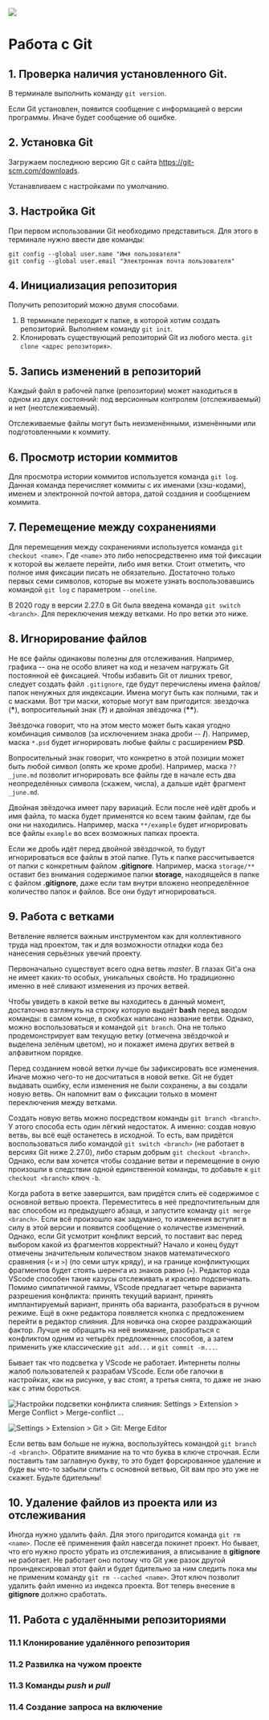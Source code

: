 ![](git.jpg)

# Работа с Git 

## 1. Проверка наличия установленного Git.
В терминале выполнить команду `git version`.

Если Git установлен, появится сообщение с информацией о версии программы. Иначе будет сообщение об ошибке.

## 2. Установка Git

Загружаем последнюю версию Git с сайта https://git-scm.com/downloads.

Устанавливаем с настройками по умолчанию. 

## 3. Настройка Git

При первом использовании Git необходимо представиться. Для этого в терминале нужно ввести две команды: 
```
git config --global user.name "Имя пользователя"
git config --global user.email "Электронная почта пользователя"
```

## 4. Инициализация репозитория

Получить репозиторий можно двумя способами. 
1. В терминале переходит к папке, в которой хотим создать репозиторий. Выполняем команду `git init`.
1. Клонировать существующий репозиторий Git из любого места. `git clone <адрес репозитория>`.

## 5. Запись изменений в репозиторий

Каждый файл в рабочей папке (репозитории) может находиться в одном из двух состояний: под версионным контролем (отслеживаемый) и нет (неотслеживаемый).

Отслеживаемые файлы могут быть неизменёнными, изменёнными или подготовленными к коммиту.

## 6. Просмотр истории коммитов

Для просмотра истории коммитов используется команда `git log`. Данная команда перечисляет коммиты с их именами (хэш-кодами), именем и электронной почтой автора, датой создания и сообщением коммита.

## 7. Перемещение между сохранениями

Для перемещения между сохранениями используется команда `git checkout <name>`. Где `<name>` это либо непосредственно имя той фиксации к которой вы желаете перейти, либо имя ветки. Стоит отметить, что полное имя фиксации писать не обязательно. Достаточно только первых семи символов, которые вы можете узнать воспользовавшись командой `git log` с параметром `--oneline`.

В 2020 году в версии 2.27.0 в Git была введена команда `git switch <branch>`. Для переключения между ветками. Но про ветки это ниже.

## 8. Игнорирование файлов

Не все файлы одинаковы полезны для отслеживания. Например, графика -- она не особо влияет на код и незачем нагружать Git постоянной её фиксацией. Чтобы избавить Git от лишних тревог, следует создать файл `.gitignore`, где будут перечислены имена файлов/папок ненужных для индексации. Имена могут быть как полными, так и с масками. Вот три маски, которые могут вам пригодится: звездочка (__*__), вопросительный знак (__?__) и двойная звёздочка (__**__).

Звёздочка говорит, что на этом место может быть какая угодно комбинация символов (за исключением знака дроби -- __/__). Например, маска `*.psd` будет игнорировать любые файлы с расширением **PSD**.

Вопросительный знак говорит, что конкретно в этой позиции может быть любой символ (опять же кроме дроби). Например, маска `??_june.md` позволит игнорировать все файлы где в начале есть два неопределённых символа (скажем, числа), а дальше идёт фрагмент `_june.md`. 

Двойная звёздочка имеет пару вариаций. Если после неё идёт дробь и имя файла, то маска будет применятся ко всем таким файлам, где бы они ни находились. Например, маска `**/example` будет игнорировать все файлы `example` во всех возможных папках проекта.

Если же дробь идёт перед двойной звёздочкой, то будут игнорироваться все файлы в этой папке. Путь к папке рассчитывается от папки с конкретным файлом __.gitignore__. Например, маска `storage/**` оставит без внимания содержимое папки **storage**, находящейся в папке с файлом __.gitignore__, даже если там внутри вложено неопределённое количество папок и файлов. Все они будут игнорироваться.

## 9. Работа с ветками

Ветвление является важным инструментом как для коллективного труда над проектом, так и для возможности отладки кода без нанесения серьёзных увечий проекту.

Первоначально существует всего одна ветвь *master*. В глазах Git'а она не имеет каких-то особых, уникальных свойств. Но традиционно именно в неё сливают изменения из прочих ветвей. 

Чтобы увидеть в какой ветке вы находитесь в данный момент, достаточно взглянуть на строку которую выдаёт **bash** перед вводом команды: в самом конце, в скобках написано название ветви. Однако, можно воспользоваться и командой `git branch`. Она не только продемонстрирует вам текущую ветку (отмечена звёздочкой и выделена зелёным цветом), но и покажет имена других ветвей в алфавитном порядке.

Перед созданием новой ветки лучше бы зафиксировать все изменения. Иначе можно чего-то не досчитаться в новой ветке. Git не будет выдавать ошибку, если изменения не были сохранены, а вы создали новую ветвь. Он напомнит вам о фиксации только в момент переключения между ветками.

Создать новую ветвь можно посредством команды `git branch <branch>`. У этого способа есть один лёгкий недостаток. А именно: создав новую ветвь, вы всё ещё останетесь в исходной. То есть, вам придётся воспользоваться либо командой `git switch <branch>` (не работает в версиях Git ниже 2.27.0), либо старым добрым `git checkout <branch>`. Однако, если вам хочется чтобы создание ветви и перемещение в оную произошли в следствии одной единственной команды, то добавьте к `git checkout <branch>` ключ `-b`.

Когда работа в ветке завершится, вам придётся слить её содержимое с основной ветвью проекта. Переместитесь в неё предпочтительным для вас способом из предыдущего абзаца, и запустите команду `git merge <branch>`. Если всё произошло как задумано, то изменения вступят в силу в этой версии и появится сообщение о количестве изменений. Однако, если Git усмотрит конфликт версий, то поставит вас перед выбором какой из фрагментов корректный? Начало и конец будут отмечены значительным количеством знаков математического сравнения (`<` и `>`) (по семи штук кряду), и на границе конфликтующих фрагментов будет стоять шеренга из знаков равно (`=`). Редактор кода VScode способен такие казусы отслеживать и красиво подсвечивать. Помимо симпатичной гаммы, VScode предлагает четыре варианта разрешения конфликта: принять текущий вариант, принять имплантируемый вариант, принять оба варианта, разобраться в ручном режиме. Ещё в окне редактора появляется кнопка с предложением перейти в редактор слияния. Для новичка она скорее раздражающий фактор. Лучше не обращать на неё внимание, разобраться с конфликтом одним из четырёх предложенных способов, а затем применить уже классические `git add...` и `git commit -m...`.

Бывает так что подсветка у VScode не работает. Интернеты полны жалоб пользователей к разрабам VScode. Если обе галочки в настройках, как на рисунке, у вас стоят, а третья снята, то даже не знаю как с этим бороться.

![Настройки подсветки конфликта слияния: Settings > Extension > Merge Conflict > Merge-conflict ...](git-merge-conflict.png)

![Settings > Extension > Git > Git: Merge Editor ](git-merge-conflict-2.png)

Если ветвь вам больше не нужна, воспользуйтесь командой `git branch -d <branch>`. Обратите внимание на то что буква в ключе строчная. Если поставить там заглавную букву, то это будет форсированное удаление и буде вы что-то забыли слить с основной ветвью, Git вам про это уже не скажет. Будьте бдительны!

## 10. Удаление файлов из проекта или из отслеживания

Иногда нужно удалить файл. Для этого пригодится команда `git rm <name>`. После её применения файл навсегда покинет проект. Но бывает, что его нужно просто убрать из отслеживания, а вписывание в __gitignore__ не работает. Не работает оно потому что Git уже разок другой проиндексировал этот файл и будет бдительно за ним следить пока мы не применим команду `git rm --cached <name>`. Этот ключ позволит удалить файл именно из индекса проекта. Вот теперь внесение в __gitignore__ должно сработать.

## 11. Работа с удалёнными репозиториями

### 11.1 Клонирование удалённого репозитория

### 11.2 Развилка на чужом проекте

### 11.3 Команды *push* и *pull*

### 11.4 Создание запроса на включение

